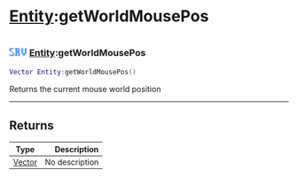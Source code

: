 # [Entity](../entity/README.md):getWorldMousePos

### <img src="../../.gitbook/assets/server.png" width="32" height="32" /> [Entity](../entity/README.md):getWorldMousePos

```lua
Vector Entity:getWorldMousePos()
```

Returns the current mouse world position<br>

-----------------
## Returns

| Type   | Description |
| ------ | ----------: |
| [Vector](../vector/README.md) | No description |
